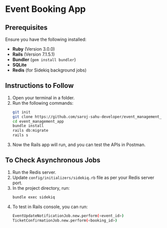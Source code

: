 # Event Booking App

## Prerequisites

Ensure you have the following installed:

- **Ruby** (Version 3.0.0)
- **Rails** (Version 7.1.5.1)
- **Bundler** (`gem install bundler`)
- **SQLite**
- **Redis** (for Sidekiq background jobs)

## Instructions to Follow

1. Open your terminal in a folder.
2. Run the following commands:
   ```sh
   git init
   git clone https://github.com/saroj-sahu-developer/event_management_app
   cd event_management_app
   bundle install
   rails db:migrate
   rails s
   ```
3. Now the Rails app will run, and you can test the APIs in Postman.

## To Check Asynchronous Jobs

1. Run the Redis server.
2. Update `config/initializers/sidekiq.rb` file as per your Redis server port.
3. In the project directory, run:
   ```sh
   bundle exec sidekiq
   ```
4. To test in Rails console, you can run:
   ```sh
   EventUpdateNotificationJob.new.perform(<event_id>)
   TicketConfirmationJob.new.perform(<booking_id>)
   ```

